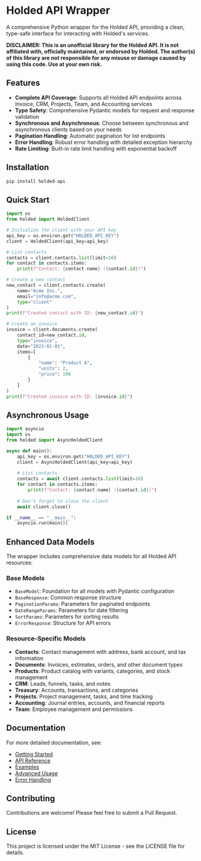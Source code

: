 # Holded API Wrapper

A comprehensive Python wrapper for the Holded API, providing a clean, type-safe interface for interacting with Holded's services.

**DISCLAIMER: This is an unofficial library for the Holded API. It is not affiliated with, officially maintained, or endorsed by Holded. The author(s) of this library are not responsible for any misuse or damage caused by using this code. Use at your own risk.**

## Features

- **Complete API Coverage**: Supports all Holded API endpoints across Invoice, CRM, Projects, Team, and Accounting services
- **Type Safety**: Comprehensive Pydantic models for request and response validation
- **Synchronous and Asynchronous**: Choose between synchronous and asynchronous clients based on your needs
- **Pagination Handling**: Automatic pagination for list endpoints
- **Error Handling**: Robust error handling with detailed exception hierarchy
- **Rate Limiting**: Built-in rate limit handling with exponential backoff

## Installation

```bash
pip install holded-api
```

## Quick Start

```python
import os
from holded import HoldedClient

# Initialize the client with your API key
api_key = os.environ.get("HOLDED_API_KEY")
client = HoldedClient(api_key=api_key)

# List contacts
contacts = client.contacts.list(limit=10)
for contact in contacts.items:
    print(f"Contact: {contact.name} ({contact.id})")

# Create a new contact
new_contact = client.contacts.create(
    name="Acme Inc.",
    email="info@acme.com",
    type="client"
)
print(f"Created contact with ID: {new_contact.id}")

# Create an invoice
invoice = client.documents.create(
    contact_id=new_contact.id,
    type="invoice",
    date="2023-01-01",
    items=[
        {
            "name": "Product A",
            "units": 2,
            "price": 100
        }
    ]
)
print(f"Created invoice with ID: {invoice.id}")
```

## Asynchronous Usage

```python
import asyncio
import os
from holded import AsyncHoldedClient

async def main():
    api_key = os.environ.get("HOLDED_API_KEY")
    client = AsyncHoldedClient(api_key=api_key)
    
    # List contacts
    contacts = await client.contacts.list(limit=10)
    for contact in contacts.items:
        print(f"Contact: {contact.name} ({contact.id})")
    
    # Don't forget to close the client
    await client.close()

if __name__ == "__main__":
    asyncio.run(main())
```

## Enhanced Data Models

The wrapper includes comprehensive data models for all Holded API resources:

### Base Models

- `BaseModel`: Foundation for all models with Pydantic configuration
- `BaseResponse`: Common response structure
- `PaginationParams`: Parameters for paginated endpoints
- `DateRangeParams`: Parameters for date filtering
- `SortParams`: Parameters for sorting results
- `ErrorResponse`: Structure for API errors

### Resource-Specific Models

- **Contacts**: Contact management with address, bank account, and tax information
- **Documents**: Invoices, estimates, orders, and other document types
- **Products**: Product catalog with variants, categories, and stock management
- **CRM**: Leads, funnels, tasks, and notes
- **Treasury**: Accounts, transactions, and categories
- **Projects**: Project management, tasks, and time tracking
- **Accounting**: Journal entries, accounts, and financial reports
- **Team**: Employee management and permissions

## Documentation

For more detailed documentation, see:

- [Getting Started](docs/getting_started.md)
- [API Reference](docs/api_reference/index.md)
- [Examples](docs/examples.md)
- [Advanced Usage](docs/advanced_usage.md)
- [Error Handling](docs/error_handling.md)

## Contributing

Contributions are welcome! Please feel free to submit a Pull Request.

## License

This project is licensed under the MIT License - see the LICENSE file for details. 
